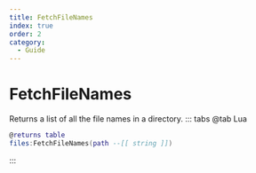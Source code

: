 ```yaml
---
title: FetchFileNames
index: true
order: 2
category:
  - Guide
---
```


# FetchFileNames
Returns a list of all the file names in a directory.
::: tabs
@tab Lua
```lua
@returns table
files:FetchFileNames(path --[[ string ]])
```

:::